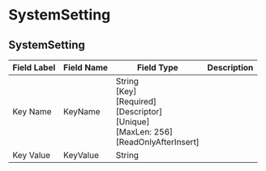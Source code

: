 # SystemSetting


## SystemSetting
| Field Label | Field Name | Field Type | Description |  
| ---- | ---- | ---- | ---- |  
| Key Name | KeyName | String<br/>  [Key]<br/>  [Required]<br/>  [Descriptor]<br/>  [Unique]<br/>  [MaxLen: 256]<br/>  [ReadOnlyAfterInsert] |  |  
| Key Value | KeyValue | String |  |  

